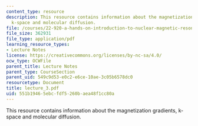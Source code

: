 ```yaml
---
content_type: resource
description: This resource contains information about the magnetization gradients,
  k-space and molecular diffusion.
file: /courses/22-920-a-hands-on-introduction-to-nuclear-magnetic-resonance-january-iap-1997/551b19465ebcfdf5260baea48f1cc80a_lecture_3.pdf
file_size: 362931
file_type: application/pdf
learning_resource_types:
- Lecture Notes
license: https://creativecommons.org/licenses/by-nc-sa/4.0/
ocw_type: OCWFile
parent_title: Lecture Notes
parent_type: CourseSection
parent_uid: 549c9d53-e0c2-e6ce-10ae-3c05b6578dc0
resourcetype: Document
title: lecture_3.pdf
uid: 551b1946-5ebc-fdf5-260b-aea48f1cc80a
---
```

This resource contains information about the magnetization gradients, k-space and molecular diffusion.